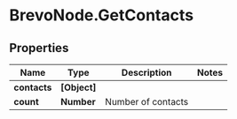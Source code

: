 # BrevoNode.GetContacts

## Properties
Name | Type | Description | Notes
------------ | ------------- | ------------- | -------------
**contacts** | **[Object]** |  | 
**count** | **Number** | Number of contacts | 


